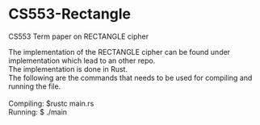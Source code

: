 # CS553-Rectangle
CS553 Term paper on RECTANGLE cipher

The implementation of the RECTANGLE cipher can be found under implementation which lead to an other repo. <br />
The implementation is done in Rust. <br />
The following are the commands that needs to be used for compiling and running the file. <br />
<br />
  Compiling: $rustc main.rs <br/>
  Running: $ ./main <br />
  
  
